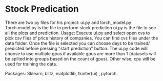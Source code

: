 # Stock Predication
There are two py files for his project: ui.py and torch_model.py
Torch.model.py is the file to perform  stock prediction
ui.py is the file to see all the plots and prediction. 
Usage: 
Execute ui.py and select open cvs to pick csv files of price history of companies. You can find cvs files under the data folder.
Once the file is selected you can choose days to be trained/ predicted before pressing "start prediction" button.
The ui.py code will choose to use multiple gpus if available gpus are more than 1 (datasets will be spilted into groups based on the count of gpus). Other wise, cpu will be used for training the data.


Packages:
Sklearn, blitz, matplotlib, tkinter(ui) , pytorch. 
